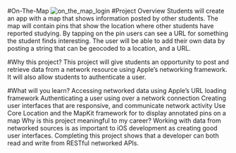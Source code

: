 #On-The-Map
![on_the_map_login](https://cloud.githubusercontent.com/assets/19356639/19224064/7d3f01f8-8e32-11e6-9be3-9a778b4a8ab6.png)
#Project Overview
Students will create an app with a map that shows information posted by other students. The map will contain pins that show the location where other students have reported studying. By tapping on the pin users can see a URL for something the student finds interesting. The user will be able to add their own data by posting a string that can be geocoded to a location, and a URL.

#Why this project?
This project will give students an opportunity to post and retrieve data from a network resource using Apple’s networking framework. It will also allow students to authenticate a user.

#What will you learn?
Accessing networked data using Apple’s URL loading framework
Authenticating a user using over a network connection
Creating user interfaces that are responsive, and communicate network activity
Use Core Location and the MapKit framework for to display annotated pins on a map
Why is this project meaningful to my career?
Working with data from networked sources is as important to iOS development as creating good user interfaces. Completing this project shows that a developer can both read and write from RESTful networked APIs.
